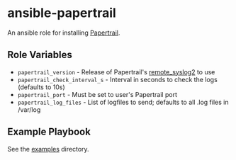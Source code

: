 # ansible-papertrail
An ansible role for installing [Papertrail](https://papertrailapp.com).

## Role Variables

- `papertrail_version` - Release of Papertrail's [remote_syslog2](https://github.com/papertrail/remote_syslog2) to use
- `papertrail_check_interval_s` - Interval in seconds to check the logs (defaults to 10s)
- `papertrail_port` - Must be set to user's Papertrail port
- `papertrail_log_files` - List of logfiles to send; defaults to all .log files in /var/log

## Example Playbook

See the [examples](./examples/) directory.
